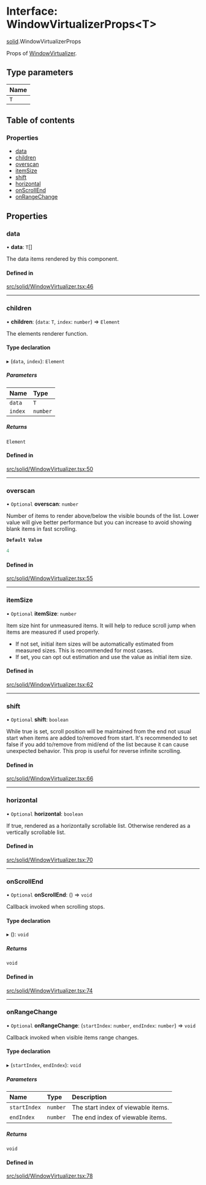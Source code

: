 # Interface: WindowVirtualizerProps\<T\>

[solid](../modules/solid.md).WindowVirtualizerProps

Props of [WindowVirtualizer](../modules/solid.md#windowvirtualizer).

## Type parameters

| Name |
| :------ |
| `T` |

## Table of contents

### Properties

- [data](solid.WindowVirtualizerProps.md#data)
- [children](solid.WindowVirtualizerProps.md#children)
- [overscan](solid.WindowVirtualizerProps.md#overscan)
- [itemSize](solid.WindowVirtualizerProps.md#itemsize)
- [shift](solid.WindowVirtualizerProps.md#shift)
- [horizontal](solid.WindowVirtualizerProps.md#horizontal)
- [onScrollEnd](solid.WindowVirtualizerProps.md#onscrollend)
- [onRangeChange](solid.WindowVirtualizerProps.md#onrangechange)

## Properties

### data

• **data**: `T`[]

The data items rendered by this component.

#### Defined in

[src/solid/WindowVirtualizer.tsx:46](https://github.com/inokawa/virtua/blob/7830fce86f8965dc3497e8feee92ff1de1b069d2/src/solid/WindowVirtualizer.tsx#L46)

___

### children

• **children**: (`data`: `T`, `index`: `number`) => `Element`

The elements renderer function.

#### Type declaration

▸ (`data`, `index`): `Element`

##### Parameters

| Name | Type |
| :------ | :------ |
| `data` | `T` |
| `index` | `number` |

##### Returns

`Element`

#### Defined in

[src/solid/WindowVirtualizer.tsx:50](https://github.com/inokawa/virtua/blob/7830fce86f8965dc3497e8feee92ff1de1b069d2/src/solid/WindowVirtualizer.tsx#L50)

___

### overscan

• `Optional` **overscan**: `number`

Number of items to render above/below the visible bounds of the list. Lower value will give better performance but you can increase to avoid showing blank items in fast scrolling.

**`Default Value`**

```ts
4
```

#### Defined in

[src/solid/WindowVirtualizer.tsx:55](https://github.com/inokawa/virtua/blob/7830fce86f8965dc3497e8feee92ff1de1b069d2/src/solid/WindowVirtualizer.tsx#L55)

___

### itemSize

• `Optional` **itemSize**: `number`

Item size hint for unmeasured items. It will help to reduce scroll jump when items are measured if used properly.

- If not set, initial item sizes will be automatically estimated from measured sizes. This is recommended for most cases.
- If set, you can opt out estimation and use the value as initial item size.

#### Defined in

[src/solid/WindowVirtualizer.tsx:62](https://github.com/inokawa/virtua/blob/7830fce86f8965dc3497e8feee92ff1de1b069d2/src/solid/WindowVirtualizer.tsx#L62)

___

### shift

• `Optional` **shift**: `boolean`

While true is set, scroll position will be maintained from the end not usual start when items are added to/removed from start. It's recommended to set false if you add to/remove from mid/end of the list because it can cause unexpected behavior. This prop is useful for reverse infinite scrolling.

#### Defined in

[src/solid/WindowVirtualizer.tsx:66](https://github.com/inokawa/virtua/blob/7830fce86f8965dc3497e8feee92ff1de1b069d2/src/solid/WindowVirtualizer.tsx#L66)

___

### horizontal

• `Optional` **horizontal**: `boolean`

If true, rendered as a horizontally scrollable list. Otherwise rendered as a vertically scrollable list.

#### Defined in

[src/solid/WindowVirtualizer.tsx:70](https://github.com/inokawa/virtua/blob/7830fce86f8965dc3497e8feee92ff1de1b069d2/src/solid/WindowVirtualizer.tsx#L70)

___

### onScrollEnd

• `Optional` **onScrollEnd**: () => `void`

Callback invoked when scrolling stops.

#### Type declaration

▸ (): `void`

##### Returns

`void`

#### Defined in

[src/solid/WindowVirtualizer.tsx:74](https://github.com/inokawa/virtua/blob/7830fce86f8965dc3497e8feee92ff1de1b069d2/src/solid/WindowVirtualizer.tsx#L74)

___

### onRangeChange

• `Optional` **onRangeChange**: (`startIndex`: `number`, `endIndex`: `number`) => `void`

Callback invoked when visible items range changes.

#### Type declaration

▸ (`startIndex`, `endIndex`): `void`

##### Parameters

| Name | Type | Description |
| :------ | :------ | :------ |
| `startIndex` | `number` | The start index of viewable items. |
| `endIndex` | `number` | The end index of viewable items. |

##### Returns

`void`

#### Defined in

[src/solid/WindowVirtualizer.tsx:78](https://github.com/inokawa/virtua/blob/7830fce86f8965dc3497e8feee92ff1de1b069d2/src/solid/WindowVirtualizer.tsx#L78)
